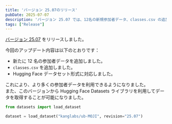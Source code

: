 ```yaml
---
title: 'バージョン 25.07のリリース'
pubDate: 2025-07-07
description: 'バージョン 25.07 では、12名の新規参加者データ、classes.csv の追加、Hugging Face データセット形式への対応を行いました。'
tags: ["Release"]
---
```


[バージョン 25.07](https://huggingface.co/datasets/kanglabs/ub-MOJI/tree/v25.07) をリリースしました。  

今回のアップデート内容は以下のとおりです：

- 新たに 12 名の参加者データを追加しました。  
- `classes.csv` を追加しました。  
- Hugging Face データセット形式に対応しました。  

これにより、より多くの参加者データを利用できるようになりました。  
また、このバージョンから Hugging Face Datasets ライブラリを利用してデータを取得することが可能になりました。  

```py
from datasets import load_dataset

dataset = load_dataset("kanglabs/ub-MOJI", revision="25.07")
```